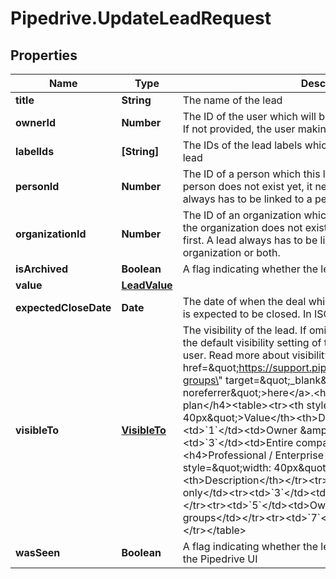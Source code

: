 # Pipedrive.UpdateLeadRequest

## Properties

Name | Type | Description | Notes
------------ | ------------- | ------------- | -------------
**title** | **String** | The name of the lead | [optional] 
**ownerId** | **Number** | The ID of the user which will be the owner of the created lead. If not provided, the user making the request will be used. | [optional] 
**labelIds** | **[String]** | The IDs of the lead labels which will be associated with the lead | [optional] 
**personId** | **Number** | The ID of a person which this lead will be linked to. If the person does not exist yet, it needs to be created first. A lead always has to be linked to a person or organization or both.  | [optional] 
**organizationId** | **Number** | The ID of an organization which this lead will be linked to. If the organization does not exist yet, it needs to be created first. A lead always has to be linked to a person or organization or both. | [optional] 
**isArchived** | **Boolean** | A flag indicating whether the lead is archived or not | [optional] 
**value** | [**LeadValue**](LeadValue.md) |  | [optional] 
**expectedCloseDate** | **Date** | The date of when the deal which will be created from the lead is expected to be closed. In ISO 8601 format: YYYY-MM-DD. | [optional] 
**visibleTo** | [**VisibleTo**](VisibleTo.md) | The visibility of the lead. If omitted, the visibility will be set to the default visibility setting of this item type for the authorized user. Read more about visibility groups &lt;a href&#x3D;\&quot;https://support.pipedrive.com/en/article/visibility-groups\&quot; target&#x3D;\&quot;_blank\&quot; rel&#x3D;\&quot;noopener noreferrer\&quot;&gt;here&lt;/a&gt;.&lt;h4&gt;Essential / Advanced plan&lt;/h4&gt;&lt;table&gt;&lt;tr&gt;&lt;th style&#x3D;\&quot;width: 40px\&quot;&gt;Value&lt;/th&gt;&lt;th&gt;Description&lt;/th&gt;&lt;/tr&gt;&lt;tr&gt;&lt;td&gt;&#x60;1&#x60;&lt;/td&gt;&lt;td&gt;Owner &amp;amp; followers&lt;/td&gt;&lt;tr&gt;&lt;td&gt;&#x60;3&#x60;&lt;/td&gt;&lt;td&gt;Entire company&lt;/td&gt;&lt;/tr&gt;&lt;/table&gt;&lt;h4&gt;Professional / Enterprise plan&lt;/h4&gt;&lt;table&gt;&lt;tr&gt;&lt;th style&#x3D;\&quot;width: 40px\&quot;&gt;Value&lt;/th&gt;&lt;th&gt;Description&lt;/th&gt;&lt;/tr&gt;&lt;tr&gt;&lt;td&gt;&#x60;1&#x60;&lt;/td&gt;&lt;td&gt;Owner only&lt;/td&gt;&lt;tr&gt;&lt;td&gt;&#x60;3&#x60;&lt;/td&gt;&lt;td&gt;Owner&#39;s visibility group&lt;/td&gt;&lt;/tr&gt;&lt;tr&gt;&lt;td&gt;&#x60;5&#x60;&lt;/td&gt;&lt;td&gt;Owner&#39;s visibility group and sub-groups&lt;/td&gt;&lt;/tr&gt;&lt;tr&gt;&lt;td&gt;&#x60;7&#x60;&lt;/td&gt;&lt;td&gt;Entire company&lt;/td&gt;&lt;/tr&gt;&lt;/table&gt; | [optional] 
**wasSeen** | **Boolean** | A flag indicating whether the lead was seen by someone in the Pipedrive UI | [optional] 


